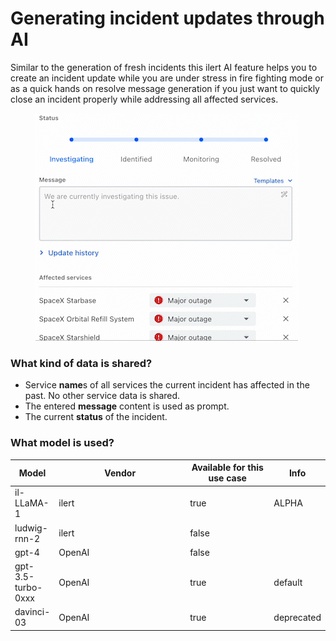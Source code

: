 # Generating incident updates through AI

Similar to the generation of fresh incidents this ilert AI feature helps you to create an incident update while you are under stress in fire fighting mode or as a quick hands on resolve message generation if you just want to quickly close an incident properly while addressing all affected services.

<figure><img src="../.gitbook/assets/ilert_ai_incident_update.gif" alt=""><figcaption></figcaption></figure>

### What kind of data is shared?

* Service **name**s of all services the current incident has affected in the past. No other service data is shared.
* The entered **message** content is used as prompt.
* The current **status** of the incident.

### What model is used?

<table><thead><tr><th>Model</th><th width="200.66666666666669">Vendor</th><th width="122" data-type="checkbox">Available for this use case</th><th>Info</th></tr></thead><tbody><tr><td>il-LLaMA-1</td><td>ilert</td><td>true</td><td>ALPHA</td></tr><tr><td>ludwig-rnn-2</td><td>ilert</td><td>false</td><td></td></tr><tr><td>gpt-4</td><td>OpenAI</td><td>false</td><td></td></tr><tr><td>gpt-3.5-turbo-0xxx</td><td>OpenAI</td><td>true</td><td>default</td></tr><tr><td>davinci-03</td><td>OpenAI</td><td>true</td><td>deprecated</td></tr></tbody></table>

